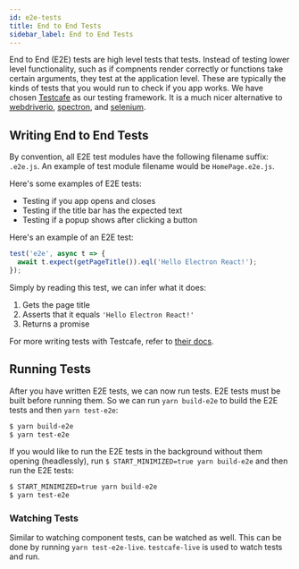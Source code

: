 ```yaml
---
id: e2e-tests
title: End to End Tests
sidebar_label: End to End Tests
---
```


End to End (E2E) tests are high level tests that tests. Instead of testing lower level functionality, such as if compnents render correctly or functions take certain arguments, they test at the application level. These are typically the kinds of tests that you would run to check if you app works. We have chosen [Testcafe](https://github.com/DevExpress/testcafe) as our testing framework. It is a much nicer alternative to [webdriverio](http://webdriver.io), [spectron](https://electronjs.org/spectron), and [selenium](https://www.seleniumhq.org).

## Writing End to End Tests

By convention, all E2E test modules have the following filename suffix: `.e2e.js`. An example of test module filename would be `HomePage.e2e.js`.

Here's some examples of E2E tests:
* Testing if you app opens and closes
* Testing if the title bar has the expected text
* Testing if a popup shows after clicking a button

Here's an example of an E2E test:
```js
test('e2e', async t => {
  await t.expect(getPageTitle()).eql('Hello Electron React!');
});
```

Simply by reading this test, we can infer what it does:
1. Gets the page title
2. Asserts that it equals `'Hello Electron React!'`
3. Returns a promise

For more writing tests with Testcafe, refer to [their docs](https://devexpress.github.io/testcafe/documentation/test-api/).

## Running Tests

After you have written E2E tests, we can now run tests. E2E tests must be built before running them. So we can run `yarn build-e2e` to build the E2E tests and then `yarn test-e2e`:

```bash
$ yarn build-e2e
$ yarn test-e2e
```

If you would like to run the E2E tests in the background without them opening (headlessly), run `$ START_MINIMIZED=true yarn build-e2e` and then run the E2E tests:

```bash
$ START_MINIMIZED=true yarn build-e2e
$ yarn test-e2e
```

### Watching Tests

Similar to watching component tests, can be watched as well. This can be done by running `yarn test-e2e-live`. `testcafe-live` is used to watch tests and run.
